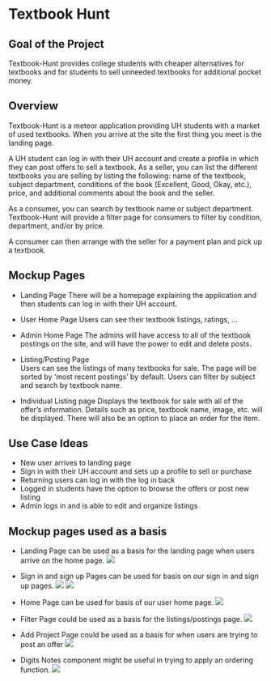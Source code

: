 # Textbook Hunt

## Goal of the Project 

Textbook-Hunt provides college students with cheaper alternatives for textbooks and for students to sell unneeded textbooks for additional pocket money. 

## Overview

Textbook-Hunt is a meteor application providing UH students with a market of used textbooks. When you arrive at the site the first thing you meet is the landing page. 

A UH student can log in with their UH account and create a profile in which they can post offers to sell a textbook. As a seller, you can list the different textbooks you are selling by listing the following: name of the textbook, subject department, conditions of the book (Excellent, Good, Okay, etc.), price, and additional comments about the book and the seller.

As a consumer, you can search by textbook name or subject department. Textbook-Hunt will provide a filter page for consumers to filter by condition, department, and/or by price. 

A consumer can then arrange with the seller for a payment plan and pick up a textbook. 

## Mockup Pages

* Landing Page 
There will be a homepage explaining the application and then students can log in with their UH account. 

* User Home Page 
Users can see their textbook listings, ratings, ...

* Admin Home Page 
The admins will have access to all of the textbook postings on the site, and will have the power to edit and delete posts.

* Listing/Posting Page  
Users can see the listings of many textbooks for sale.  The page will be sorted by ‘most recent postings’ by default.  Users can filter by subject and search by textbook name.

* Individual Listing page
Displays the textbook for sale with all of the offer’s information.  Details such as price, textbook name, image, etc. will be displayed.  There will also be an option to place an order for the item.



## Use Case Ideas 

* New user arrives to landing page 
* Sign in with their UH account and sets up a profile to sell or purchase 
* Returning users can log in with the log in back 
* Logged in students have the option to browse the offers or post new listing 
* Admin logs in and is able to edit and organize listings 

## Mockup pages used as a basis

* Landing Page can be used as a basis for the landing page when users arrive on the home page.
![](doc/landing-page.png)

* Sign in and sign up Pages can be used for basis on our sign in and sign up pages.
![](doc/signin-page.png)
![](doc/signup-page.png)

* Home Page can be used for basis of our user home page.
![](doc/home-page.png)

* Filter Page could be used as a basis for the listings/postings page.
![](doc/filter-page.png)

* Add Project Page could be used as a basis for when users are trying to post an offer
![](doc/add-project-page.png)

* Digits Notes component might be useful in trying to apply an ordering function.
![](doc/mockup-single-page.png)

